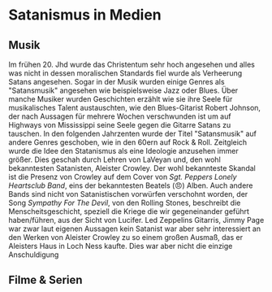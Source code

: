 # Satanismus in Medien
## Musik
Im frühen 20. Jhd wurde das Christentum sehr hoch angesehen und alles was nicht in dessen moralischen Standards fiel wurde als Verheerung Satans angesehen. Sogar in der Musik wurden einige Genres als "Satansmusik" angesehen wie beispielsweise Jazz oder Blues. Über manche Musiker wurden Geschichten erzählt wie sie ihre Seele für musikalisches Talent austauschten, wie den Blues-Gitarist Robert Johnson, der nach Aussagen für mehrere Wochen verschwunden ist um auf Highways von Mississippi seine Seele gegen die Gitarre Satans zu tauschen.
In den folgenden Jahrzenten wurde der Titel "Satansmusik" auf andere Genres geschoben, wie in den 60ern auf Rock & Roll. Zeitgleich wurde die Idee den Statanismus als eine Ideologie anzusehen immer größer. Dies geschah durch Lehren von LaVeyan und, den wohl bekanntesten Satanisten, Aleister Crowley.
Der wohl bekannteste Skandal ist die Presenz von Crowley auf dem Cover von *Sgt. Peppers Lonely Heartsclub Band*, eins der bekanntesten Beatels (😠) Alben.
Auch andere Bands sind nicht von Satanistischen vorwürfen verschohnt worden, der Song *Sympathy For The Devil*, von den Rolling Stones, beschreibt die Menscheitsgeschicht, speziell die Kriege die wir gegeneinander geführt haben/führen, aus der Sicht von Lucifer. Led Zeppelins Gitarris, Jimmy Page war zwar laut eigenen Aussagen kein Satanist war aber sehr interessiert an den Werken von Aleister Crowley zu so einem großen Ausmaß, das er Aleisters Haus in Loch Ness kaufte. Dies war aber nicht die einzige Anschuldigung 
## Filme & Serien
